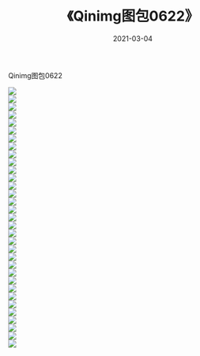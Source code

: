 ﻿---
layout: post
title:  《Qinimg图包0622》
date:   2021-03-04
img: http://imgx.orgx.ga/Qinimg图包/Qinimg图包0622/000.jpg
categories: [美女, 清纯, 唯美]
---

Qinimg图包0622

 ![](http://imgx.orgx.ga/Qinimg图包/Qinimg图包0622/001.jpg) <br>![](http://imgx.orgx.ga/Qinimg图包/Qinimg图包0622/002.jpg) <br>![](http://imgx.orgx.ga/Qinimg图包/Qinimg图包0622/003.jpg) <br>![](http://imgx.orgx.ga/Qinimg图包/Qinimg图包0622/004.jpg) <br>![](http://imgx.orgx.ga/Qinimg图包/Qinimg图包0622/005.jpg) <br>![](http://imgx.orgx.ga/Qinimg图包/Qinimg图包0622/006.jpg) <br>![](http://imgx.orgx.ga/Qinimg图包/Qinimg图包0622/007.jpg) <br>![](http://imgx.orgx.ga/Qinimg图包/Qinimg图包0622/008.jpg) <br>![](http://imgx.orgx.ga/Qinimg图包/Qinimg图包0622/009.jpg) <br>![](http://imgx.orgx.ga/Qinimg图包/Qinimg图包0622/010.jpg) <br>![](http://imgx.orgx.ga/Qinimg图包/Qinimg图包0622/011.jpg) <br>![](http://imgx.orgx.ga/Qinimg图包/Qinimg图包0622/012.jpg) <br>![](http://imgx.orgx.ga/Qinimg图包/Qinimg图包0622/013.jpg) <br>![](http://imgx.orgx.ga/Qinimg图包/Qinimg图包0622/014.jpg) <br>![](http://imgx.orgx.ga/Qinimg图包/Qinimg图包0622/015.jpg) <br>![](http://imgx.orgx.ga/Qinimg图包/Qinimg图包0622/016.jpg) <br>![](http://imgx.orgx.ga/Qinimg图包/Qinimg图包0622/017.jpg) <br>![](http://imgx.orgx.ga/Qinimg图包/Qinimg图包0622/018.jpg) <br>![](http://imgx.orgx.ga/Qinimg图包/Qinimg图包0622/019.jpg) <br>![](http://imgx.orgx.ga/Qinimg图包/Qinimg图包0622/020.jpg) <br>![](http://imgx.orgx.ga/Qinimg图包/Qinimg图包0622/021.jpg) <br>![](http://imgx.orgx.ga/Qinimg图包/Qinimg图包0622/022.jpg) <br>![](http://imgx.orgx.ga/Qinimg图包/Qinimg图包0622/023.jpg) <br>![](http://imgx.orgx.ga/Qinimg图包/Qinimg图包0622/024.jpg) <br>![](http://imgx.orgx.ga/Qinimg图包/Qinimg图包0622/025.jpg) <br>![](http://imgx.orgx.ga/Qinimg图包/Qinimg图包0622/026.jpg) <br>![](http://imgx.orgx.ga/Qinimg图包/Qinimg图包0622/027.jpg) <br>![](http://imgx.orgx.ga/Qinimg图包/Qinimg图包0622/028.jpg) <br>![](http://imgx.orgx.ga/Qinimg图包/Qinimg图包0622/029.jpg) <br>![](http://imgx.orgx.ga/Qinimg图包/Qinimg图包0622/030.jpg) <br>![](http://imgx.orgx.ga/Qinimg图包/Qinimg图包0622/031.jpg) <br>![](http://imgx.orgx.ga/Qinimg图包/Qinimg图包0622/032.jpg) <br>![](http://imgx.orgx.ga/Qinimg图包/Qinimg图包0622/033.jpg) <br>